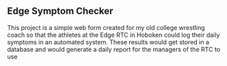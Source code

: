 ## Edge Symptom Checker

This project is a simple web form created for my old college wrestling coach so that the athletes at the Edge RTC in Hoboken could log their daily symptoms in an automated system.  These results would get stored in a database and would generate a daily report for the managers of the RTC to use
